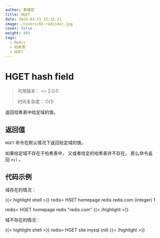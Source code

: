 ```yaml
---
author: 黄健宏
title: HGET
date: 2024-03-11 15:32:21
image: /covers/02-redisdoc.jpg
cover: false
weight: 403
tags:
  - Redis
  - 哈希表
  - HGET
---
```


# HGET hash field

> 可用版本： >= 2.0.0
> 
> 时间复杂度： O(1)

返回哈希表中给定域的值。

## 返回值

`HGET` 命令在默认情况下返回给定域的值。

如果给定域不存在于哈希表中， 又或者给定的哈希表并不存在， 那么命令返回 `nil` 。

## 代码示例

域存在的情况：

{{< highlight shell >}}
redis> HSET homepage redis redis.com
(integer) 1

redis> HGET homepage redis
"redis.com"
{{< /highlight >}}

域不存在的情况：

{{< highlight shell >}}
redis> HGET site mysql
(nil)
{{< /highlight >}}